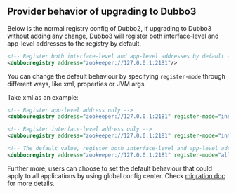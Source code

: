 ## Provider behavior of upgrading to Dubbo3

Below is the normal registry config of Dubbo2, if upgrading to Dubbo3 without adding any change, Dubbo3 will register
both interface-level and app-level addresses to the registry by default.

```xml
<!-- Register both interface-level and app-level addresses by default -->
<dubbo:registry address="zookeeper://127.0.0.1:2181"/>
```

You can change the default behaviour by specifying `register-mode` through different ways, like xml, properties or JVM
args.

Take xml as an example:

```xml
<!-- Register app-level address only -->
<dubbo:registry address="zookeeper://127.0.0.1:2181" register-mode="instance"/>
```

```xml
<!-- Register interface-level address only -->
<dubbo:registry address="zookeeper://127.0.0.1:2181" register-mode="interface"/>
```

```xml
<!-- The default value, register both interface-level and app-level addresses -->
<dubbo:registry address="zookeeper://127.0.0.1:2181" register-mode="all"/>
```

Further more, users can choose to set the default behaviour that could apply to all applications by using global config
center. Check [migration doc](https://dubbo.apache.org/zh/docs/migration/migration-service-discovery/) for more details.
